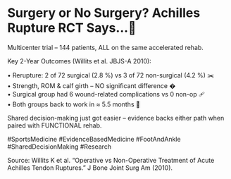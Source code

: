 # Surgery or No Surgery? Achilles Rupture RCT Says…🧐

Multicenter trial – 144 patients, ALL on the same accelerated rehab.

Key 2-Year Outcomes (Willits et al. JBJS-A 2010):

• Rerupture: 2 of 72 surgical (2.8 %) vs 3 of 72 non-surgical (4.2 %) ✂️  
• Strength, ROM & calf girth – NO significant difference �  
• Surgical group had 6 wound-related complications vs 0 non-op 🩹  
• Both groups back to work in ≈ 5.5 months 👟

Shared decision-making just got easier – evidence backs either path when paired with FUNCTIONAL rehab.

#SportsMedicine #EvidenceBasedMedicine #FootAndAnkle #SharedDecisionMaking #Research

Source: Willits K et al. “Operative vs Non-Operative Treatment of Acute Achilles Tendon Ruptures.” J Bone Joint Surg Am (2010).